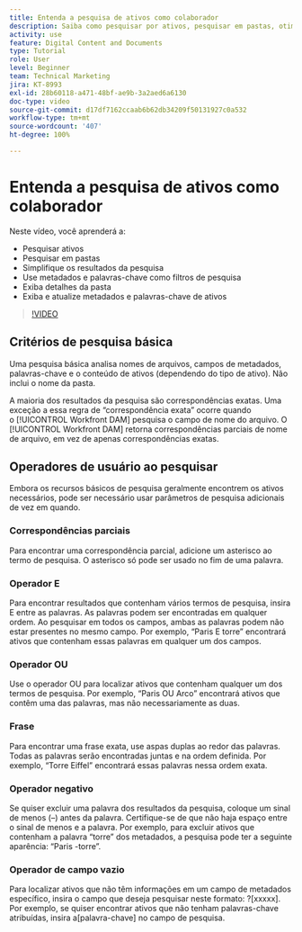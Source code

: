 ```yaml
---
title: Entenda a pesquisa de ativos como colaborador
description: Saiba como pesquisar por ativos, pesquisar em pastas, otimizar resultados de pesquisa, usar metadados e palavras-chave como filtros de pesquisa no [!UICONTROL Workfront DAM].
activity: use
feature: Digital Content and Documents
type: Tutorial
role: User
level: Beginner
team: Technical Marketing
jira: KT-8993
exl-id: 28b60118-a471-48bf-ae9b-3a2aed6a6130
doc-type: video
source-git-commit: d17df7162ccaab6b62db34209f50131927c0a532
workflow-type: tm+mt
source-wordcount: '407'
ht-degree: 100%

---
```


# Entenda a pesquisa de ativos como colaborador

Neste vídeo, você aprenderá a:

* Pesquisar ativos
* Pesquisar em pastas
* Simplifique os resultados da pesquisa
* Use metadados e palavras-chave como filtros de pesquisa
* Exiba detalhes da pasta
* Exiba e atualize metadados e palavras-chave de ativos

>[!VIDEO](https://video.tv.adobe.com/v/335253/?quality=12&learn=on&enablevpops)

## Critérios de pesquisa básica

Uma pesquisa básica analisa nomes de arquivos, campos de metadados, palavras-chave e o conteúdo de ativos (dependendo do tipo de ativo). Não inclui o nome da pasta.

A maioria dos resultados da pesquisa são correspondências exatas. Uma exceção a essa regra de “correspondência exata” ocorre quando o [!UICONTROL Workfront DAM] pesquisa o campo de nome do arquivo. O [!UICONTROL Workfront DAM] retorna correspondências parciais de nome de arquivo, em vez de apenas correspondências exatas.

## Operadores de usuário ao pesquisar

Embora os recursos básicos de pesquisa geralmente encontrem os ativos necessários, pode ser necessário usar parâmetros de pesquisa adicionais de vez em quando.

### Correspondências parciais

Para encontrar uma correspondência parcial, adicione um asterisco ao termo de pesquisa. O asterisco só pode ser usado no fim de uma palavra.

### Operador E

Para encontrar resultados que contenham vários termos de pesquisa, insira E entre as palavras. As palavras podem ser encontradas em qualquer ordem. Ao pesquisar em todos os campos, ambas as palavras podem não estar presentes no mesmo campo. Por exemplo, “Paris E torre” encontrará ativos que contenham essas palavras em qualquer um dos campos.

### Operador OU

Use o operador OU para localizar ativos que contenham qualquer um dos termos de pesquisa. Por exemplo, “Paris OU Arco” encontrará ativos que contêm uma das palavras, mas não necessariamente as duas.

### Frase

Para encontrar uma frase exata, use aspas duplas ao redor das palavras. Todas as palavras serão encontradas juntas e na ordem definida. Por exemplo, “Torre Eiffel” encontrará essas palavras nessa ordem exata.

### Operador negativo

Se quiser excluir uma palavra dos resultados da pesquisa, coloque um sinal de menos (–) antes da palavra. Certifique-se de que não haja espaço entre o sinal de menos e a palavra. Por exemplo, para excluir ativos que contenham a palavra “torre” dos metadados, a pesquisa pode ter a seguinte aparência: “Paris -torre”.

### Operador de campo vazio

Para localizar ativos que não têm informações em um campo de metadados específico, insira o campo que deseja pesquisar neste formato: ?[xxxxx]. Por exemplo, se quiser encontrar ativos que não tenham palavras-chave atribuídas, insira a[palavra-chave] no campo de pesquisa.
